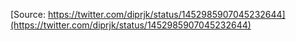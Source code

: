 [Source: https://twitter.com/diprjk/status/1452985907045232644](https://twitter.com/diprjk/status/1452985907045232644)